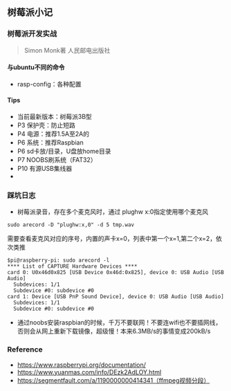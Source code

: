 ## 树莓派小记

### 树莓派开发实战 

> Simon Monk著 人民邮电出版社

#### 与ubuntu不同的命令
- rasp-config：各种配置
#### Tips
- 当前最新版本：树莓派3B型
- P3 保护壳：防止短路
- P4 电源：推荐1.5A至2A的
- P6 系统：推荐Raspbian
- P6 sd卡放/目录，U盘放home目录
- P7 NOOBS刷系统（FAT32）
- P10 有源USB集线器
- 

### 踩坑日志
- 树莓派录音，存在多个麦克风时，通过 plughw x:0指定使用哪个麦克风

```shell
sudo arecord -D "plughw:x,0" -d 5 tmp.wav
```

需要查看麦克风对应的序号，内置的声卡x=0，列表中第一个x=1,第二个x=2，依次类推
```shell
$pi@raspberry-pi: sudo arecord -l
**** List of CAPTURE Hardware Devices ****
card 0: U0x46d0x825 [USB Device 0x46d:0x825], device 0: USB Audio [USB Audio]
  Subdevices: 1/1
  Subdevice #0: subdevice #0
card 1: Device [USB PnP Sound Device], device 0: USB Audio [USB Audio]
  Subdevices: 1/1
  Subdevice #0: subdevice #0
```

- 通过noobs安装raspbian的时候，千万不要联网！不要连wifi也不要插网线，否则会从网上重新下载镜像，超级慢！本来6.3MB/s的事情变成200kB/s


### Reference
- https://www.raspberrypi.org/documentation/
- https://www.yuanmas.com/info/DEzk2AdLOY.html
- https://segmentfault.com/a/1190000000414341（ffmpeg视频分段）
